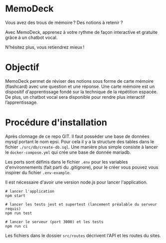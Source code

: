 # MemoDeck
Vous avez des trous de mémoire ? Des notions à retenir ? 

Avec MemoDeck, apprenez à votre rythme de façon interactive et gratuite grâce à un chatbot vocal. 

N’hésitez plus, vous retiendrez mieux ! 
# Objectif
MemoDeck permet de réviser des notions sous forme de carte mémoire (flashcard) avec une question et une réponse. Une carte mémoire est un dispositif d'apprentissage fondé sur la technique de la répétition espacée. De plus, un chatbot vocal sera disponible pour rendre plus interactif l’apprentissage.
# Procédure d'installation
Après clonnage de ce repo GIT. Il faut posséder une base de données mysql portant le nom epsi. Pour cela il y a la structure des tables dans le fichier `./src/db/create-db.sql`. Une manière plus simple consiste à lancer le `docker-compose.yml` qui crée une base de donnée mariadb.

Les ports sont définis dans le fichier `.env` pour les variables d'environnements (fait parti du .gitignore), pour le créer vous pouvez vous inspirer du fichier `.env-example`.

Il est nécessaire d'avoir une version node.js pour lancer l'application.
```
# lancer l'application
npm start

# lancer les tests jest et supertest (lancement préalable du serveur requis)
npm run test

# lancer le serveur (port 3000) et les tests
npm run ci
```
Les fichiers dans le dossier `src/routes` décrivent l'API et les routes du sites.

